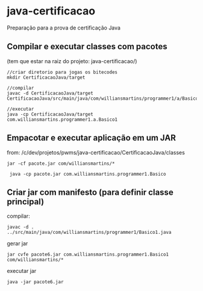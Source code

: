 # java-certificacao
Preparação para a prova de certificação Java

## Compilar e executar classes com pacotes
(tem que estar na raiz do projeto: java-certificacao/)

```
//criar diretorio para jogas os bitecodes
mkdir CertificacaoJava/target
```
```
//compilar
javac -d CertificacaoJava/target CertificacaoJava/src/main/java/com/williansmartins/programmer1/a/Basico1.java
```
```
//executar
java -cp CertificacaoJava/target com.williansmartins.programmer1.a.Basico1
```

## Empacotar e executar aplicação em um JAR
from: /c/dev/projetos/pwms/java-certificacao/CertificacaoJava/classes
```
jar -cf pacote.jar com/williansmartins/*
```

```
 java -cp pacote.jar com.williansmartins.programmer1.Basico
```

## Criar jar com manifesto (para definir classe principal)
compilar:
```
javac -d . ../src/main/java/com/williansmartins/programmer1/Basico1.java
```

gerar jar
```
jar cvfe pacote6.jar com.williansmartins.programmer1.Basico1 com/williansmartins/*
```

executar jar
```
java -jar pacote6.jar
```
